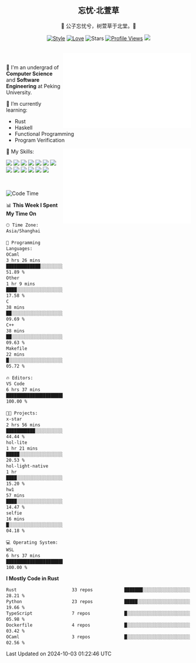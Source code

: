 <div align="center">

## 忘忧·北萱草
  
🌟 公子忘忧兮，树萱草于北堂。🌟 

[![Style](https://img.shields.io/badge/Style-%E5%BF%98%E5%BF%A7%E5%8C%97%E8%90%B1%E8%8D%89-8e48ff)](https://github.com/Wybxc)
[![Love](https://img.shields.io/badge/Love-100%25!-ff69b4)](https://monthly.wybxc.cc)
![Stars](https://img.shields.io/github/stars/Wybxc?affiliations=OWNER%2CCOLLABORATOR&label=Stars)
[![Profile Views](https://komarev.com/ghpvc/?username=Wybxc&color=green)](https://github.com/Wybxc)
![](https://hit.yhype.me/github/profile?user_id=25005856)

</div>

<br/>

<a href="https://github.com/Wybxc/Wybxc">
  <img align="right" width="350px" src="https://github.com/Wybxc/github-stats-transparent/raw/output/generated/overview.svg" alt="忘忧北萱草's GitHub stats" />
</a>

<br />

🏫 I'm an undergrad of **Computer Science** and **Software Engineering** at Peking University.

🌱 I’m currently learning: 
  - Rust
  - Haskell
  - Functional Programming
  - Program Verification

<a href="https://github.com/Wybxc/Wybxc">
  <img align="right" width="350px" src="https://github.com/Wybxc/github-stats-transparent/raw/output/generated/languages.svg" alt="忘忧北萱草's GitHub stats" />
</a>

🌟 My Skills:

![](https://img.shields.io/badge/-Python-3e74a2?style=flat-square&logo=Python&logoColor=fff)
![](https://img.shields.io/badge/-TypeScript-3178C6?style=flat-square&logo=TypeScript&logoColor=fff)
![](https://img.shields.io/badge/-Rust-9a7b63?style=flat-square&logo=Rust&logoColor=fff)
![](https://img.shields.io/badge/-C++-ae3a62?style=flat-square&logo=cplusplus&logoColor=fff)
![](https://img.shields.io/badge/-OCaml-ac5e0a?style=flat-square&logo=OCaml&logoColor=fff)
![](https://img.shields.io/badge/-React-2d98ce?style=flat-square&logo=React&logoColor=fff)
![](https://img.shields.io/badge/-FastAPI-009688?style=flat-square&logo=FastAPI&logoColor=fff)
![](https://img.shields.io/badge/-NumPy-5974c9?style=flat-square&logo=NumPy&logoColor=fff)
![](https://img.shields.io/badge/-PyTorch-d6543c?style=flat-square&logo=PyTorch&logoColor=fff)
![](https://img.shields.io/badge/-Nix-2496ED?style=flat-square&logo=NixOS&logoColor=fff)
![](https://img.shields.io/badge/-Neo4j-1c4063?style=flat-square&logo=Neo4j&logoColor=fff)
![](https://img.shields.io/badge/-Ren'Py-bb6365?style=flat-square&logo=RenPy&logoColor=fff)
![](https://img.shields.io/badge/-After%20Effects-090159?style=flat-square&logo=adobeaftereffects&logoColor=fff)

<br />

<!--START_SECTION:waka-->
![Code Time](http://img.shields.io/badge/Code%20Time-2%2C000%20hrs%2019%20mins-blue)

📊 **This Week I Spent My Time On** 

```text
🕑︎ Time Zone: Asia/Shanghai

💬 Programming Languages: 
OCaml                    3 hrs 26 mins       █████████████░░░░░░░░░░░░   51.89 % 
Other                    1 hr 9 mins         ████░░░░░░░░░░░░░░░░░░░░░   17.58 % 
C                        38 mins             ██░░░░░░░░░░░░░░░░░░░░░░░   09.69 % 
C++                      38 mins             ██░░░░░░░░░░░░░░░░░░░░░░░   09.63 % 
Makefile                 22 mins             █░░░░░░░░░░░░░░░░░░░░░░░░   05.72 % 

🔥 Editors: 
VS Code                  6 hrs 37 mins       █████████████████████████   100.00 % 

🐱‍💻 Projects: 
x-star                   2 hrs 56 mins       ███████████░░░░░░░░░░░░░░   44.44 % 
hol-lite                 1 hr 21 mins        █████░░░░░░░░░░░░░░░░░░░░   20.53 % 
hol-light-native         1 hr                ████░░░░░░░░░░░░░░░░░░░░░   15.20 % 
hw1                      57 mins             ████░░░░░░░░░░░░░░░░░░░░░   14.47 % 
selfie                   16 mins             █░░░░░░░░░░░░░░░░░░░░░░░░   04.18 % 

💻 Operating System: 
WSL                      6 hrs 37 mins       █████████████████████████   100.00 % 
```

**I Mostly Code in Rust** 

```text
Rust                     33 repos            ███████░░░░░░░░░░░░░░░░░░   28.21 % 
Python                   23 repos            █████░░░░░░░░░░░░░░░░░░░░   19.66 % 
TypeScript               7 repos             █░░░░░░░░░░░░░░░░░░░░░░░░   05.98 % 
Dockerfile               4 repos             █░░░░░░░░░░░░░░░░░░░░░░░░   03.42 % 
OCaml                    3 repos             █░░░░░░░░░░░░░░░░░░░░░░░░   02.56 % 
```




 Last Updated on 2024-10-03 01:22:46 UTC
<!--END_SECTION:waka-->

